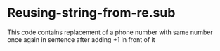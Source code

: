 # Reusing-string-from-re.sub
This code contains replacement of a phone number with same number once again in sentence after adding +1 in front of it
